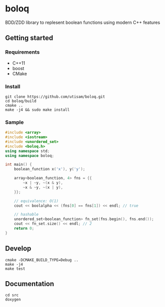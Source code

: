 # boloq

BDD/ZDD library to replesent boolean functions using modern C++ features

## Getting started

### Requirements

* C++11
* boost
* CMake

### Install

    git clone https://github.com/utisam/boloq.git
    cd boloq/build
    cmake ..
    make -j4 && sudo make install

### Sample

```c++
#include <array>
#include <iostream>
#include <unordered_set>
#include <boloq.h>
using namespace std;
using namespace boloq;

int main() {
    boolean_function x('x'), y('y');

    array<boolean_function, 4> fns = {{
        ~x | ~y, ~(x & y),
        ~x & ~y, ~(x | y),
    }};

    // equivalence: O(1)
    cout << boolalpha << (fns[0] == fns[1]) << endl; // true

    // hashable
    unordered_set<boolean_function> fn_set(fns.begin(), fns.end());
    cout << fn_set.size() << endl; // 2
    return 0;
}
```

## Develop

    cmake -DCMAKE_BUILD_TYPE=Debug ..
    make -j4
    make test

## Documentation

    cd src
    doxygen

